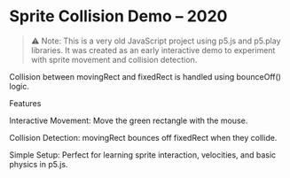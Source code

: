 # Sprite Collision Demo – 2020

> ⚠️ Note: This is a very old JavaScript project using p5.js and p5.play libraries.
> It was created as an early interactive demo to experiment with sprite movement and collision detection.

Collision between movingRect and fixedRect is handled using bounceOff() logic.

Features

Interactive Movement: Move the green rectangle with the mouse.

Collision Detection: movingRect bounces off fixedRect when they collide.

Simple Setup: Perfect for learning sprite interaction, velocities, and basic physics in p5.js.
